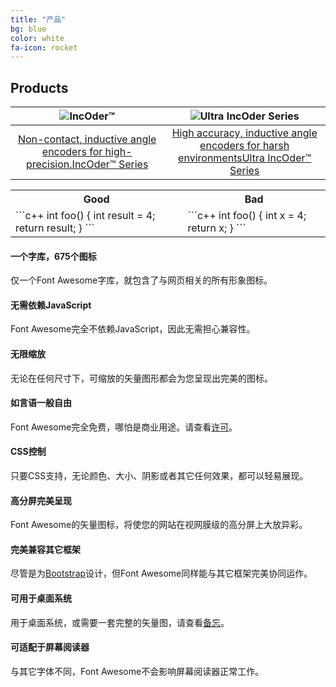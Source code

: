 ```yaml
---
title: "产品"
bg: blue
color: white
fa-icon: rocket
---
```


## Products

| ![IncOder™](https://www.celeramotion.com/zettlex/wp-content/uploads/sites/7/2019/05/Incoder-1-280x235.jpg) | ![Ultra IncOder Series](https://www.celeramotion.com/zettlex/wp-content/uploads/sites/7/2020/01/Ultra-IncOder-2.jpg) |
| :----------------------------------------------------------: | :----------------------------------------------------------: |
| [Non-contact, inductive angle encoders for high-precision.IncOder™ Series](https://www.celeramotion.com/zettlex/products/incoder-inductive-encoders/) | [High accuracy, inductive angle encoders for harsh environmentsUltra IncOder™ Series](https://www.celeramotion.com/ultra-incoder/) |

<table> <tr> <th> Good </th> <th> Bad </th> </tr> <tr> <td>  ```c++ int foo() {     int result = 4;     return result; } ```  </td> <td>  ```c++ int foo() {      int x = 4;     return x; } ```  </td> </tr> </table>

 <div class="row">
            <div class="col-md-4 col-sm-6">
                <h4><i class="fa fa-flag"></i> 一个字库，675个图标</h4>
                仅一个Font Awesome字库，就包含了与网页相关的所有形象图标。
            </div>
            <div class="col-md-4 col-sm-6">
                <h4><i class="fa fa-ban"></i> 无需依赖JavaScript</h4>
                Font Awesome完全不依赖JavaScript，因此无需担心兼容性。
            </div>
            <div class="col-md-4 col-sm-6">
                <h4><i class="fa fa-arrows-alt"></i> 无限缩放</h4>
                无论在任何尺寸下，可缩放的矢量图形都会为您呈现出完美的图标。
            </div>
            <div class="col-md-4 col-sm-6">
                <h4><i class="fa fa-microphone"></i> 如言语一般自由</h4>
                Font Awesome完全免费，哪怕是商业用途。请查看<a href="#license">许可</a>。
            </div>
            <div class="col-md-4 col-sm-6">
                <h4><i class="fa fa-pencil"></i> CSS控制</h4>
                只要CSS支持，无论颜色、大小、阴影或者其它任何效果，都可以轻易展现。
            </div>
            <div class="col-md-4 col-sm-6">
                <h4><i class="fa fa-eye"></i> 高分屏完美呈现</h4>
                Font Awesome的矢量图标，将使您的网站在视网膜级的高分屏上大放异彩。
            </div>
            <div class="col-md-4 col-sm-6">
                <h4><i class="fa fa-gamepad"></i> 完美兼容其它框架</h4>
                尽管是为<a href="https://bs4.dashgame.com">Bootstrap</a>设计，但Font Awesome同样能与其它框架完美协同运作。
            </div>
            <div class="col-md-4 col-sm-6">
                <h4><i class="fa fa-desktop"></i> 可用于桌面系统</h4>
                用于桌面系统，或需要一套完整的矢量图，请查看<a href="http://fontawesome.io/cheatsheet/" target="_blank">备忘</a>。
            </div>
            <div class="col-md-4 col-sm-6">
                <h4><i class="fa fa-search"></i> 可适配于屏幕阅读器</h4>
                与其它字体不同，Font Awesome不会影响屏幕阅读器正常工作。
            </div>
        </div>
